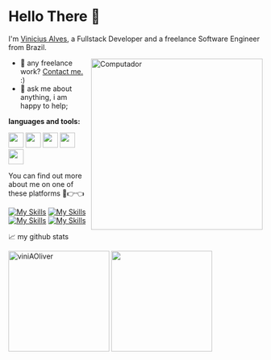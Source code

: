 # Hello There 👋
I'm [Vinicius Alves](https://viniaoliver.github.io), a Fullstack Developer and a freelance Software Engineer from Brazil.

<img src="https://raw.githubusercontent.com/MicaelliMedeiros/micaellimedeiros/master/image/computer-illustration.png" min-width="340px" max-width="400px" width="340px" align="right" alt="Computador">

- 💼 any freelance work? [Contact me.](https://wa.me/5588996335984) :)
- 💬 ask me about anything, i am happy to help;

**languages and tools:**  
<div>
  <img height="30" src="https://cdn.jsdelivr.net/gh/devicons/devicon/icons/dart/dart-original.svg">
  <img height="30" src="https://cdn.jsdelivr.net/gh/devicons/devicon/icons/flutter/flutter-original.svg">
  <img height="30" src="https://cdn.jsdelivr.net/gh/devicons/devicon/icons/git/git-original.svg">
  <img height="30" src="https://cdn.jsdelivr.net/gh/devicons/devicon/icons/python/python-original.svg">
  <img height="30" src="https://cdn.jsdelivr.net/gh/devicons/devicon/icons/django/django-plain.svg">
</div>
<!--END_SECTION:waka-->

You can find out more about me on one of these platforms 🥺👉👈

[![My Skills](https://skillicons.dev/icons?i=gitlab)](https://gitlab.com/viniAOliver)
[![My Skills](https://skillicons.dev/icons?i=linkedin)](https://www.linkedin.com/in/viniaoliver/)
[![My Skills](https://skillicons.dev/icons?i=twitter)](https://twitter.com/viniAOliver)
[![My Skills](https://skillicons.dev/icons?i=instagram)](https://www.instagram.com/vinialves.exe/)

📈 my github stats
<div>
  <img height="200em" src="https://github-readme-stats.vercel.app/api?username=viniAOliver&show_icons=true&theme=transparent&rank_icon=github" alt="viniAOliver" />
  <img height="200em" src="https://github-readme-stats.vercel.app/api/top-langs/?username=viniAOliver&show_icons=true&langs_count=4&theme=transparent"/>
</div>
